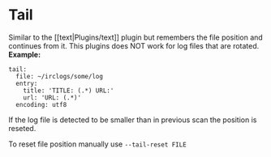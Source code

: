 # Tail

Similar to the [[text|Plugins/text]] plugin but remembers the file position and continues from it. This plugins does NOT work for log files that are rotated.
**Example:**


    tail:
      file: ~/irclogs/some/log
      entry:
        title: 'TITLE: (.*) URL:'
        url: 'URL: (.*)'
      encoding: utf8


If the log file is detected to be smaller than in previous scan the position is reseted.

To reset file position manually use `--tail-reset FILE`
